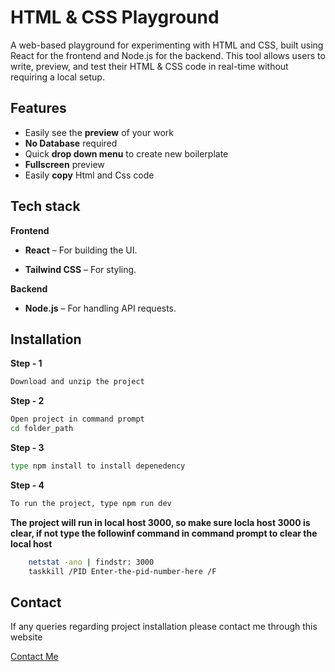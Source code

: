 
# HTML & CSS Playground

A web-based playground for experimenting with HTML and CSS, built using React for the frontend and Node.js for the backend. This tool allows users to write, preview, and test their HTML & CSS code in real-time without requiring a local setup.



## Features

- Easily see the **preview** of your work
- **No Database** required
- Quick **drop down menu** to create new boilerplate
- **Fullscreen** preview
- Easily **copy** Html and Css code


## Tech stack
 **Frontend**

- **React** – For building the UI.

- **Tailwind CSS** – For styling.

 **Backend**

- **Node.js** – For handling API requests.


## Installation

**Step - 1**  

```bash
Download and unzip the project
```
**Step - 2**

```bash
Open project in command prompt 
cd folder_path
```

**Step - 3**

```bash
type npm install to install depenedency
```

**Step - 4**

```bash
To run the project, type npm run dev
```

**The project will run in local host 3000, so make sure locla host 3000 is clear, if not type the followinf command in command prompt to clear the local host**

```bash 
    netstat -ano | findstr: 3000
    taskkill /PID Enter-the-pid-number-here /F
```
## Contact
If any queries regarding project installation please contact me through this website

[Contact Me](https://ashirbad-scripts.github.io/Contact-me/)
